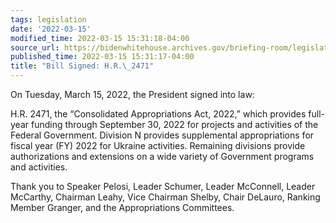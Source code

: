 ```yaml
---
tags: legislation
date: '2022-03-15'
modified_time: 2022-03-15 15:31:18-04:00
source_url: https://bidenwhitehouse.archives.gov/briefing-room/legislation/2022/03/15/bill-signed-h-r-2471/
published_time: 2022-03-15 15:31:17-04:00
title: "Bill Signed: H.R.\_2471"
---
```

 
On Tuesday, March 15, 2022, the President signed into law:

H.R. 2471, the “Consolidated Appropriations Act, 2022,” which provides
full-year funding through September 30, 2022 for projects and activities
of the Federal Government. Division N provides supplemental
appropriations for fiscal year (FY) 2022 for Ukraine activities.
Remaining divisions provide authorizations and extensions on a wide
variety of Government programs and activities.

Thank you to Speaker Pelosi, Leader Schumer, Leader McConnell, Leader
McCarthy, Chairman Leahy, Vice Chairman Shelby, Chair DeLauro, Ranking
Member Granger, and the Appropriations Committees.
